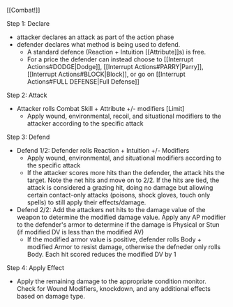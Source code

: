 [[Combat!]]

Step 1: Declare
- attacker declares an attack as part of the action phase
- defender declares what method is being used to defend. 
	- A standard defence (Reaction + Intuition [[Attribute]]s) is free.
	- For a price the defender can instead choose to [[Interrupt Actions#DODGE|Dodge]], [[Interrupt Actions#PARRY|Parry]], [[Interrupt Actions#BLOCK|Block]], or go on [[Interrupt Actions#FULL DEFENSE|Full Defense]]

Step 2: Attack
- Attacker rolls Combat Skill + Attribute +/- modifiers [Limit]
	- Apply wound, environmental, recoil, and situational modifiers to the attacker according to the specific attack

Step 3: Defend
- Defend 1/2: Defender rolls Reaction + Intuition +/- Modifiers
	- Apply wound, environmental, and situational modifiers according to the specific attack
	- If the attacker scores more hits than the defender, the attack hits the target. Note the net hits and move on to 2/2. If the hits are tied, the attack is considered a grazing hit, doing no damage but allowing certain contact-only attacks (poisons, shock gloves, touch only spells) to still apply their effects/damage.
- Defend 2/2: Add the attackers net hits to the damage value of the weapon to determine the modified damage value. Apply any AP modifier to the defender's armor to determine if the damage is Physical or Stun (if modified DV is less than the modified AV)
	- If the modified armor value is positive, defender rolls Body + modified Armor to resist damage, otherwise the defneder only rolls Body. Each hit scored reduces the modified DV by 1

Step 4: Apply Effect
- Apply the remaining damage to the appropriate condition monitor. Check for Wound Modifiers, knockdown, and any additional effects based on damage type.
